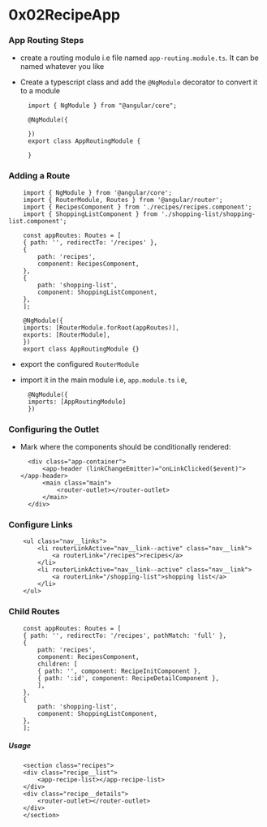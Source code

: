 # 0x02RecipeApp

### App Routing Steps

- create a routing module i.e file named `app-routing.module.ts`. It can be named whatever you like
- Create a typescript class and add the `@NgModule` decorator to convert it to a module

        import { NgModule } from "@angular/core";

        @NgModule({

        })
        export class AppRoutingModule {

        }

### Adding a Route

        import { NgModule } from '@angular/core';
        import { RouterModule, Routes } from '@angular/router';
        import { RecipesComponent } from './recipes/recipes.component';
        import { ShoppingListComponent } from './shopping-list/shopping-list.component';

        const appRoutes: Routes = [
        { path: '', redirectTo: '/recipes' },
        {
            path: 'recipes',
            component: RecipesComponent,
        },
        {
            path: 'shopping-list',
            component: ShoppingListComponent,
        },
        ];

        @NgModule({
        imports: [RouterModule.forRoot(appRoutes)],
        exports: [RouterModule],
        })
        export class AppRoutingModule {}

- export the configured `RouterModule`
- import it in the main module i.e, `app.module.ts` i.e,

        @NgModule({
        imports: [AppRoutingModule]
        })

### Configuring the Outlet

- Mark where the components should be conditionally rendered:

        <div class="app-container">
            <app-header (linkChangeEmitter)="onLinkClicked($event)"></app-header>
            <main class="main">
                <router-outlet></router-outlet>
            </main>
        </div>

### Configure Links

        <ul class="nav__links">
            <li routerLinkActive="nav__link--active" class="nav__link">
                <a routerLink="/recipes">recipes</a>
            </li>
            <li routerLinkActive="nav__link--active" class="nav__link">
                <a routerLink="/shopping-list">shopping list</a>
            </li>
        </ul>

### Child Routes

        const appRoutes: Routes = [
        { path: '', redirectTo: '/recipes', pathMatch: 'full' },
        {
            path: 'recipes',
            component: RecipesComponent,
            children: [
            { path: '', component: RecipeInitComponent },
            { path: ':id', component: RecipeDetailComponent },
            ],
        },
        {
            path: 'shopping-list',
            component: ShoppingListComponent,
        },
        ];

##### Usage

        <section class="recipes">
        <div class="recipe__list">
            <app-recipe-list></app-recipe-list>
        </div>
        <div class="recipe__details">
            <router-outlet></router-outlet>
        </div>
        </section>
